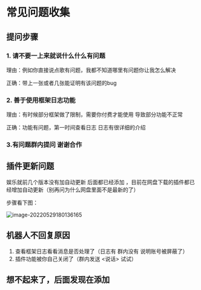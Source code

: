 # 常见问题收集

## 提问步骤

### 1. 请不要一上来就说什么什么有问题

理由：例如你直接说点歌有问题，我都不知道哪里有问题你让我怎么解决

正确：带上一张或者几张能证明有该问题的bug

### 2. 善于使用框架日志功能

理由：有时候部分框架做了限制，需要你付费才能使用 导致部分功能不正常

正确：功能有问题，第一时间查看日志 日志有很详细的介绍

### 3.有问题群内提问 谢谢合作

## 插件更新问题

娱乐就前几个版本没有加自动更新 后面都已经添加 ，目前在网盘下载的插件都已经增加自动更新（别再问为什么网盘里面不是最新的了）

步骤看下图：

![image-20220529180136165](https://stitac.qmwl8.cc//blog/image-20220529180136165.png)



## 机器人不回复原因

1. 查看框架日志看看消息是否处理了（日志有 群内没有 说明账号被屏蔽了）
2. 插件功能被你自己关闭了（群内发送 <说话> 试试）



## 想不起来了，后面发现在添加